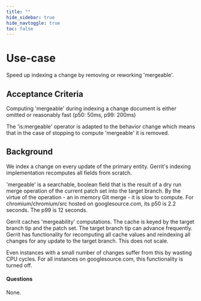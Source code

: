 ```yaml
---
title: ""
hide_sidebar: true
hide_navtoggle: true
toc: false
---
```


# Use-case

Speed up indexing a change by removing or reworking 'mergeable'.

## <a id="acceptance-criteria"> Acceptance Criteria

Computing 'mergeable' during indexing a change document is either omitted or
reasonably fast (p50: 50ms, p99: 200ms)

The 'is:mergeable' operator is adapted to the behavior change which means that
in the case of stopping to compute 'mergeable' it is removed.

## <a id="background"> Background

We index a change on every update of the primary entity. Gerrit's indexing
implementation recomputes all fields from scratch.

'mergeable' is a searchable, boolean field that is the result of a dry run merge
operation of the current patch set into the target branch. By the virtue of the
operation - an in memory Git merge - it is slow to compute. For
chromium/chromium/src hosted on googlesource.com, its p50 is 2.2 seconds. The
p99 is 12 seconds.

Gerrit caches 'mergeability' computations. The cache is keyed by the target
branch tip and the patch set. The target branch tip can advance frequently.
Gerrit has functionality for recomputing all cache values and reindexing all
changes for any update to the target branch. This does not scale.

Even instances with a small number of changes suffer from this by wasting CPU
cycles. For all instances on googlesource.com, this functionality is turned off.

#### <a id="questions"> Questions

None.
